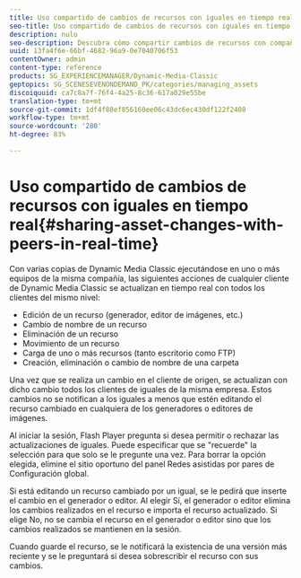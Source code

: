 ```yaml
---
title: Uso compartido de cambios de recursos con iguales en tiempo real
seo-title: Uso compartido de cambios de recursos con iguales en tiempo real
description: nulo
seo-description: Descubra cómo compartir cambios de recursos con compañeros en tiempo real.
uuid: 13fa4f6e-66bf-4682-96a9-0e7040706f53
contentOwner: admin
content-type: reference
products: SG_EXPERIENCEMANAGER/Dynamic-Media-Classic
geptopics: SG_SCENESEVENONDEMAND_PK/categories/managing_assets
discoiquuid: ca7c8a7f-76f4-4a25-8c36-617a029e55be
translation-type: tm+mt
source-git-commit: 1df4f88ef856160ee06c43dc6ec430df122f2408
workflow-type: tm+mt
source-wordcount: '280'
ht-degree: 83%

---
```



# Uso compartido de cambios de recursos con iguales en tiempo real{#sharing-asset-changes-with-peers-in-real-time}

Con varias copias de Dynamic Media Classic ejecutándose en uno o más equipos de la misma compañía, las siguientes acciones de cualquier cliente de Dynamic Media Classic se actualizan en tiempo real con todos los clientes del mismo nivel:

* Edición de un recurso (generador, editor de imágenes, etc.)
* Cambio de nombre de un recurso
* Eliminación de un recurso
* Movimiento de un recurso
* Carga de uno o más recursos (tanto escritorio como FTP)
* Creación, eliminación o cambio de nombre de una carpeta

Una vez que se realiza un cambio en el cliente de origen, se actualizan con dicho cambio todos los clientes de iguales de la misma empresa. Estos cambios no se notifican a los iguales a menos que estén editando el recurso cambiado en cualquiera de los generadores o editores de imágenes.

Al iniciar la sesión, Flash Player pregunta si desea permitir o rechazar las actualizaciones de iguales. Puede especificar que se &quot;recuerde&quot; la selección para que solo se le pregunte una vez. Para borrar la opción elegida, elimine el sitio oportuno del panel Redes asistidas por pares de Configuración global.

Si está editando un recurso cambiado por un igual, se le pedirá que inserte el cambio en el generador o editor. Al elegir Sí, el generador o editor elimina los cambios realizados en el recurso e importa el recurso actualizado. Si elige No, no se cambia el recurso en el generador o editor sino que los cambios realizados se mantienen en la sesión.

Cuando guarde el recurso, se le notificará la existencia de una versión más reciente y se le preguntará si desea sobrescribir el recurso con sus cambios.
